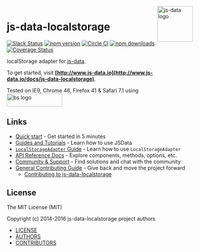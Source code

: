 <img src="https://raw.githubusercontent.com/js-data/js-data/master/js-data.png" alt="js-data logo" title="js-data" align="right" width="96" height="96" />

# js-data-localstorage

[![Slack Status][sl_b]][sl_l]
[![npm version][npm_b]][npm_l]
[![Circle CI][circle_b]][circle_l]
[![npm downloads][dn_b]][dn_l]
[![Coverage Status][cov_b]][cov_l]

localStorage adapter for [js-data](http://www.js-data.io/).

To get started, visit __[http://www.js-data.io](http://www.js-data.io/docs/js-data-localstorage)__.

Tested on IE9, Chrome 46, Firefox 41 & Safari 7.1 using
<img src="https://raw.githubusercontent.com/js-data/js-data-localstorage/master/bs.jpg" alt="bs logo" title="browserstack" width="150" height="35" style="vertical-align: middle" />

## Links

* [Quick start](http://www.js-data.io/docs/home#quick-start) - Get started in 5 minutes
* [Guides and Tutorials](http://www.js-data.io/docs/home) - Learn how to use JSData
* [`LocalStorageAdapter` Guide](http://www.js-data.io/docs/dslocalstorageadapter) - Learn how to use `LocalStorageAdapter`
* [API Reference Docs](http://api.js-data.io) - Explore components, methods, options, etc.
* [Community & Support](http://www.js-data.io/docs/community) - Find solutions and chat with the community
* [General Contributing Guide](http://www.js-data.io/docs/contributing) - Give back and move the project forward
  * [Contributing to js-data-localstorage](https://github.com/js-data/js-data-localstorage/blob/master/.github/CONTRIBUTING.md)

## License

The MIT License (MIT)

Copyright (c) 2014-2016 js-data-localstorage project authors

* [LICENSE](https://github.com/js-data/js-data-localstorage/blob/master/LICENSE)
* [AUTHORS](https://github.com/js-data/js-data-localstorage/blob/master/AUTHORS)
* [CONTRIBUTORS](https://github.com/js-data/js-data-localstorage/blob/master/CONTRIBUTORS)

[sl_b]: http://slack.js-data.io/badge.svg
[sl_l]: http://slack.js-data.io
[npm_b]: https://img.shields.io/npm/v/js-data-localstorage.svg?style=flat
[npm_l]: https://www.npmjs.org/package/js-data-localstorage
[circle_b]: https://img.shields.io/circleci/project/js-data/js-data-localstorage.svg?style=flat
[circle_l]: https://circleci.com/gh/js-data/js-data-localstorage
[dn_b]: https://img.shields.io/npm/dm/js-data-localstorage.svg?style=flat
[dn_l]: https://www.npmjs.org/package/js-data-localstorage
[cov_b]: https://img.shields.io/codecov/c/github/js-data/js-data-localstorage.svg?style=flat
[cov_l]: https://codecov.io/github/js-data/js-data-localstorage
